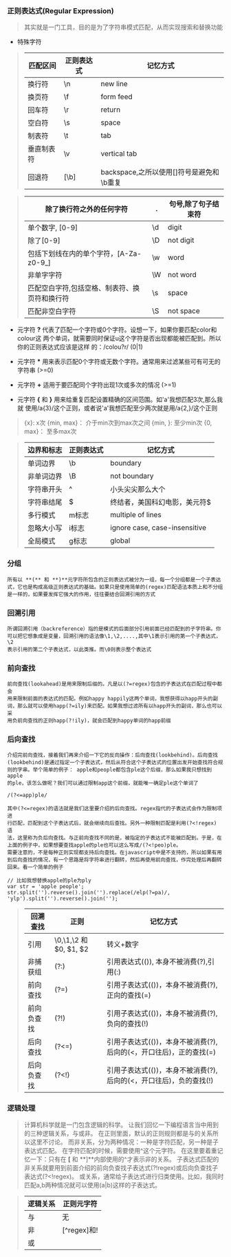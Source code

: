 ### 正则表达式(Regular Expression)
> 其实就是一门工具，目的是为了字符串模式匹配，从而实现搜索和替换功能
- 特殊字符
> 匹配区间 | 正则表达式 | 记忆方式
> -|-|-
> 换行符 | \n | new line
> 换页符 | \f | form feed
> 回车符 | \r | return
> 空白符 | \s | space
> 制表符 | \t | tab
> 垂直制表符 | \v | vertical tab
> 回退符 | [\b] | backspace,之所以使用[]符号是避免和\b重复

> 除了换行符之外的任何字符 | . | 句号,除了句子结束符
> -|-|-
> 单个数字, [0-9] | \d | digit
> 除了[0-9] | \D | not digit
> 包括下划线在内的单个字符，[A-Za-z0-9_] | \w | word
> 非单字字符 | \W | not word
> 匹配空白字符,包括空格、制表符、换页符和换行符 | \s | space
> 匹配非空白字符 | \S | not space

- 元字符 **?** 代表了匹配一个字符或0个字符。设想一下，如果你要匹配color和colour这
两个单词，就需要同时保证u这个字符是否出现都能被匹配到。所以你的正则表达式应该是这样
的：/colou?r/ (0|1)

- 元字符 **\*** 用来表示匹配0个字符或无数个字符。通常用来过滤某些可有可无的字符串 (>=0)

- 元字符 **+** 适用于要匹配同个字符出现1次或多次的情况 (>=1)

- 元字符 **{** 和 **}** 用来给重复匹配设置精确的区间范围。如'a'我想匹配3次,那么我就
使用/a{3}/这个正则，或者说'a'我想匹配至少两次就是用/a{2,}/这个正则
> {x}: x次
> {min, max}： 介于min次到max次之间
> {min, }: 至少min次
> {0, max}： 至多max次

> 边界和标志 | 正则表达式 | 记忆方式
> -|-|-
> 单词边界 | \b | boundary
> 非单词边界 | \B | not boundary
> 字符串开头 | ^ | 小头尖尖那么大个
> 字符串结尾 | $ | 终结者，美国科幻电影，美元符$
> 多行模式 | m标志 | multiple of lines
> 忽略大小写 | i标志 | ignore case, case-insensitive
> 全局模式 | g标志 | global

### 分组
```
所有以 **(** 和 **)**元字符所包含的正则表达式被分为一组，每一个分组都是一个子表达
式，它也是构成高级正则表达式的基础。如果只是使用简单的(regex)匹配语法本质上和不分组
是一样的，如果要发挥它强大的作用，往往要结合回溯引用的方式
```

### 回溯引用
```
所谓回溯引用（backreference）指的是模式的后面部分引用前面已经匹配到的子字符串。你
可以把它想象成是变量，回溯引用的语法像\1,\2,....,其中\1表示引用的第一个子表达式，\2
表示引用的第二个子表达式，以此类推。而\0则表示整个表达式
```

### 前向查找
```
前向查找(lookahead)是用来限制后缀的。凡是以(?=regex)包含的子表达式在匹配过程中都会
用来限制前面的表达式的匹配。例如happy happily这两个单词，我想获得以happ开头的副
词，那么就可以使用happ(?=ily)来匹配。如果我想过滤所有以happ开头的副词，那么也可以采
用负前向查找的正则happ(?!ily)，就会匹配到happy单词的happ前缀
```

### 后向查找
```
介绍完前向查找，接着我们再来介绍一下它的反向操作：后向查找(lookbehind)。后向查找
(lookbehind)是通过指定一个子表达式，然后从符合这个子表达式的位置出发开始查找符合规
则的字串。举个简单的例子： apple和people都包含ple这个后缀，那么如果我只想找到apple
的ple，该怎么做呢？我们可以通过限制app这个前缀，就能唯一确定ple这个单词了
```
```
/(?<=app)ple/
```
```
其中(?<=regex)的语法就是我们这里要介绍的后向查找。regex指代的子表达式会作为限制项进
行匹配，匹配到这个子表达式后，就会继续向后查找。另外一种限制匹配是利用(?<!regex) 语
法，这里称为负后向查找。与正前向查找不同的是，被指定的子表达式不能被匹配到。于是，在
上面的例子中，如果想要查找apple的ple也可以这么写成/(?<!peo)ple。
需要注意的，不是每种正则实现都支持后向查找。在javascript中是不支持的，所以如果有用
到后向查找的情况，有一个思路是将字符串进行翻转，然后再使用前向查找，作完处理后再翻转
回来。看一个简单的例子
```
```
// 比如我想替换apple的ple为ply
var str = 'apple people';
str.split('').reverse().join('').replace(/elp(?=pa)/, 'ylp').split('').reverse().join('');
```

> 回溯查找 | 正则 | 记忆方式
> -|-|-
> 引用 | \0,\1,\2 和 $0, $1, $2 | 转义+数字
> 非捕获组 | (?:) | 引用表达式(()), 本身不被消费(?),引用(:)
> 前向查找 | (?=) | 引用子表达式(())，本身不被消费(?), 正向的查找(=)
> 前向负查找 | (?!) | 引用子表达式(())，本身不被消费(?), 负向的查找(!)
> 后向查找 | (?<=) | 引用子表达式(())，本身不被消费(?), 后向的(<，开口往后)，正的查找(=)
> 后向负查找 | (?<!) | 引用子表达式(())，本身不被消费(?), 后向的(<，开口往后)，负的查找(!)

### 逻辑处理
> 计算机科学就是一门包含逻辑的科学。
> 让我们回忆一下编程语言当中用到的三种逻辑关系，与或非。
> 在正则里面，默认的正则规则都是与的关系所以这里不讨论。
> 而非关系，分为两种情况：一种是字符匹配，另一种是子表达式匹配。
> 在字符匹配的时候，需要使用^这个元字符。
> 在这里要着重记忆一下：只有在 **[** 和 **]**内部使用的^才表示非的关系。
> 子表达式匹配的非关系就要用到前面介绍的前向负查找子表达式(?!regex)或后向负查找子表达式(?<!regex)。
> 或关系，通常给子表达式进行归类使用。比如，我同时匹配a,b两种情况就可以使用(a|b)这样的子表达式。

> 逻辑关系 | 正则元字符
> -|-
> 与 | 无
> 非 | [^regex]和!
> 或 | |

